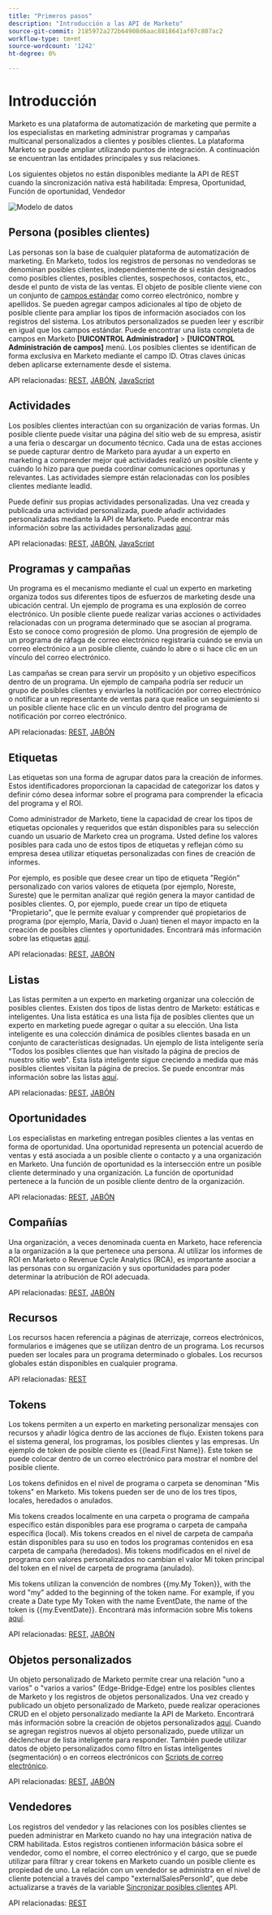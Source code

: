 ```yaml
---
title: "Primeros pasos"
description: "Introducción a las API de Marketo"
source-git-commit: 2185972a272b64908d6aac8818641af07c807ac2
workflow-type: tm+mt
source-wordcount: '1242'
ht-degree: 0%

---
```



# Introducción

Marketo es una plataforma de automatización de marketing que permite a los especialistas en marketing administrar programas y campañas multicanal personalizados a clientes y posibles clientes. La plataforma Marketo se puede ampliar utilizando puntos de integración. A continuación se encuentran las entidades principales y sus relaciones.

Los siguientes objetos no están disponibles mediante la API de REST cuando la sincronización nativa está habilitada: Empresa, Oportunidad, Función de oportunidad, Vendedor

![Modelo de datos](assets/data_model.png)

## Persona (posibles clientes)

Las personas son la base de cualquier plataforma de automatización de marketing. En Marketo, todos los registros de personas no vendedoras se denominan posibles clientes, independientemente de si están designados como posibles clientes, posibles clientes, sospechosos, contactos, etc., desde el punto de vista de las ventas. El objeto de posible cliente viene con un conjunto de [campos estándar](https://developer.adobe.com/marketo-apis/api/mapi/#tag/Leads/operation/getLeadFieldsUsingGET) como correo electrónico, nombre y apellidos. Se pueden agregar campos adicionales al tipo de objeto de posible cliente para ampliar los tipos de información asociados con los registros del sistema. Los atributos personalizados se pueden leer y escribir en igual que los campos estándar. Puede encontrar una lista completa de campos en Marketo **[!UICONTROL Administrador]** > **[!UICONTROL Administración de campos]** menú. Los posibles clientes se identifican de forma exclusiva en Marketo mediante el campo ID. Otras claves únicas deben aplicarse externamente desde el sistema.

API relacionadas: [REST](https://developer.adobe.com/marketo-apis/api/mapi/#tag/Leads), [JABÓN](soap-api/leads.md), [JavaScript](javascript-api/lead-tracking.md#lead-tracking-api)

## Actividades

Los posibles clientes interactúan con su organización de varias formas. Un posible cliente puede visitar una página del sitio web de su empresa, asistir a una feria o descargar un documento técnico. Cada una de estas acciones se puede capturar dentro de Marketo para ayudar a un experto en marketing a comprender mejor qué actividades realizó un posible cliente y cuándo lo hizo para que pueda coordinar comunicaciones oportunas y relevantes. Las actividades siempre están relacionadas con los posibles clientes mediante leadId.

Puede definir sus propias actividades personalizadas. Una vez creada y publicada una actividad personalizada, puede añadir actividades personalizadas mediante la API de Marketo. Puede encontrar más información sobre las actividades personalizadas [aquí](https://experienceleague.adobe.com/en/docs/marketo/using/product-docs/administration/marketo-custom-activities/understanding-custom-activities).

API relacionadas: [REST](https://developer.adobe.com/marketo-apis/api/mapi/#tag/Activities), [JABÓN](soap-api/activities.md), [JavaScript](javascript-api/lead-tracking.md#munchkin-behavior)

## Programas y campañas

Un programa es el mecanismo mediante el cual un experto en marketing organiza todos sus diferentes tipos de esfuerzos de marketing desde una ubicación central. Un ejemplo de programa es una explosión de correo electrónico. Un posible cliente puede realizar varias acciones o actividades relacionadas con un programa determinado que se asocian al programa. Esto se conoce como progresión de plomo. Una progresión de ejemplo de un programa de ráfaga de correo electrónico registraría cuándo se envía un correo electrónico a un posible cliente, cuándo lo abre o si hace clic en un vínculo del correo electrónico.

Las campañas se crean para servir un propósito y un objetivo específicos dentro de un programa. Un ejemplo de campaña podría ser reducir un grupo de posibles clientes y enviarles la notificación por correo electrónico o notificar a un representante de ventas para que realice un seguimiento si un posible cliente hace clic en un vínculo dentro del programa de notificación por correo electrónico.

API relacionadas: [REST](https://developer.adobe.com/marketo-apis/api/mapi/#tag/Campaigns), [JABÓN](soap-api/getcampaignsforsource.md)

## Etiquetas

Las etiquetas son una forma de agrupar datos para la creación de informes. Estos identificadores proporcionan la capacidad de categorizar los datos y definir cómo desea informar sobre el programa para comprender la eficacia del programa y el ROI.

Como administrador de Marketo, tiene la capacidad de crear los tipos de etiquetas opcionales y requeridos que están disponibles para su selección cuando un usuario de Marketo crea un programa. Usted define los valores posibles para cada uno de estos tipos de etiquetas y reflejan cómo su empresa desea utilizar etiquetas personalizadas con fines de creación de informes.

Por ejemplo, es posible que desee crear un tipo de etiqueta &quot;Región&quot; personalizado con varios valores de etiqueta (por ejemplo, Noreste, Sureste) que le permitan analizar qué región genera la mayor cantidad de posibles clientes. O, por ejemplo, puede crear un tipo de etiqueta &quot;Propietario&quot;, que le permite evaluar y comprender qué propietarios de programa (por ejemplo, María, David o Juan) tienen el mayor impacto en la creación de posibles clientes y oportunidades. Encontrará más información sobre las etiquetas [aquí](https://experienceleague.adobe.com/en/docs/marketo/using/product-docs/core-marketo-concepts/programs/working-with-programs/understanding-tags).

API relacionadas: [REST](https://developer.adobe.com/marketo-apis/api/asset/), [JABÓN](soap-api/gettags.md)

## Listas

Las listas permiten a un experto en marketing organizar una colección de posibles clientes. Existen dos tipos de listas dentro de Marketo: estáticas e inteligentes. Una lista estática es una lista fija de posibles clientes que un experto en marketing puede agregar o quitar a su elección. Una lista inteligente es una colección dinámica de posibles clientes basada en un conjunto de características designadas. Un ejemplo de lista inteligente sería &quot;Todos los posibles clientes que han visitado la página de precios de nuestro sitio web&quot;. Esta lista inteligente sigue creciendo a medida que más posibles clientes visitan la página de precios. Se puede encontrar más información sobre las listas [aquí](https://experienceleague.adobe.com/en/docs/marketo/using/home).

API relacionadas: [REST](https://developer.adobe.com/marketo-apis/api/asset/#tag/Static-Lists), [JABÓN](soap-api/getimporttoliststatus.md)

## Oportunidades

Los especialistas en marketing entregan posibles clientes a las ventas en forma de oportunidad. Una oportunidad representa un potencial acuerdo de ventas y está asociada a un posible cliente o contacto y a una organización en Marketo. Una función de oportunidad es la intersección entre un posible cliente determinado y una organización. La función de oportunidad pertenece a la función de un posible cliente dentro de la organización.

API relacionadas: [REST](https://developer.adobe.com/marketo-apis/api/mapi/#tag/Opportunities), [JABÓN](soap-api/getmobjects.md)

## Compañías

Una organización, a veces denominada cuenta en Marketo, hace referencia a la organización a la que pertenece una persona. Al utilizar los informes de ROI en Marketo o Revenue Cycle Analytics (RCA), es importante asociar a las personas con su organización y sus oportunidades para poder determinar la atribución de ROI adecuada.

API relacionadas: [REST](https://developer.adobe.com/marketo-apis/api/mapi/#tag/Companies), [JABÓN](soap-api/leads.md)

## Recursos

Los recursos hacen referencia a páginas de aterrizaje, correos electrónicos, formularios e imágenes que se utilizan dentro de un programa. Los recursos pueden ser locales para un programa determinado o globales. Los recursos globales están disponibles en cualquier programa.

API relacionadas: [REST](https://developer.adobe.com/marketo-apis/api/asset/)

## Tokens

Los tokens permiten a un experto en marketing personalizar mensajes con recursos y añadir lógica dentro de las acciones de flujo. Existen tokens para el sistema general, los programas, los posibles clientes y las empresas. Un ejemplo de token de posible cliente es {{lead.First Name}}. Este token se puede colocar dentro de un correo electrónico para mostrar el nombre del posible cliente.

Los tokens definidos en el nivel de programa o carpeta se denominan &quot;Mis tokens&quot; en Marketo. Mis tokens pueden ser de uno de los tres tipos, locales, heredados o anulados.

Mis tokens creados localmente en una carpeta o programa de campaña específico están disponibles para ese programa o carpeta de campaña específica (local). Mis tokens creados en el nivel de carpeta de campaña están disponibles para su uso en todos los programas contenidos en esa carpeta de campaña (heredados). Mis tokens modificados en el nivel de programa con valores personalizados no cambian el valor Mi token principal del token en el nivel de carpeta de programa (anulado).

Mis tokens utilizan la convención de nombres {{my.My Token}}, with the word "my" added to the beginning of the token name. For example, if you create a Date type My Token with the name EventDate, the name of the token is {{my.EventDate}}. Encontrará más información sobre Mis tokens [aquí](https://experienceleague.adobe.com/en/docs/marketo/using/product-docs/core-marketo-concepts/programs/tokens/understanding-my-tokens-in-a-program).

API relacionadas: [REST](https://developer.adobe.com/marketo-apis/api/asset/#tag/Tokens), [JABÓN](soap-api/getcampaignsforsource.md)

## Objetos personalizados

Un objeto personalizado de Marketo permite crear una relación &quot;uno a varios&quot; o &quot;varios a varios&quot; (Edge-Bridge-Edge) entre los posibles clientes de Marketo y los registros de objetos personalizados. Una vez creado y publicado un objeto personalizado de Marketo, puede realizar operaciones CRUD en el objeto personalizado mediante la API de Marketo. Encontrará más información sobre la creación de objetos personalizados [aquí](https://experienceleague.adobe.com/en/docs/marketo/using/home). Cuando se agregan registros nuevos al objeto personalizado, puede utilizar un déclencheur de lista inteligente para responder. También puede utilizar datos de objeto personalizados como filtro en listas inteligentes (segmentación) o en correos electrónicos con [Scripts de correo electrónico](email-scripting.md).

API relacionadas: [REST](https://developer.adobe.com/marketo-apis/api/mapi/#tag/Custom-Objects), [JABÓN](soap-api/custom-objects.md)

## Vendedores

Los registros del vendedor y las relaciones con los posibles clientes se pueden administrar en Marketo cuando no hay una integración nativa de CRM habilitada. Estos registros contienen información básica sobre el vendedor, como el nombre, el correo electrónico y el cargo, que se puede utilizar para filtrar y crear tokens en Marketo cuando un posible cliente es propiedad de uno. La relación con un vendedor se administra en el nivel de cliente potencial a través del campo &quot;externalSalesPersonId&quot;, que debe actualizarse a través de la variable [Sincronizar posibles clientes](https://developer.adobe.com/marketo-apis/api/mapi/#tag/Leads/operation/syncLeadUsingPOST) API.

API relacionadas: [REST](https://developer.adobe.com/marketo-apis/api/mapi/#tag/Sales-Persons)
